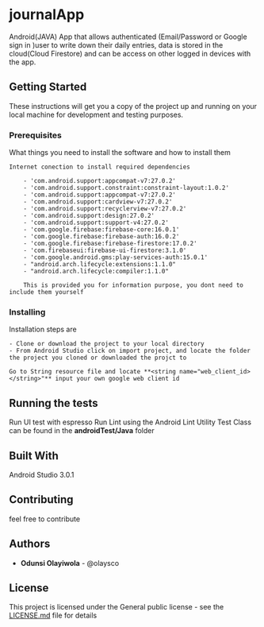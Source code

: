 # journalApp
Android(JAVA) App that allows authenticated (Email/Password or Google sign in )user to write down their daily entries, data is stored in the cloud(Cloud Firestore) and can be access on other logged in devices with the app.

## Getting Started

These instructions will get you a copy of the project up and running on your local machine for development and testing purposes. 

### Prerequisites

What things you need to install the software and how to install them

```
Internet conection to install required dependencies

    - 'com.android.support:appcompat-v7:27.0.2'
    - 'com.android.support.constraint:constraint-layout:1.0.2'
    - 'com.android.support:appcompat-v7:27.0.2'
    - 'com.android.support:cardview-v7:27.0.2'
    - 'com.android.support:recyclerview-v7:27.0.2'
    - 'com.android.support:design:27.0.2'
    - 'com.android.support:support-v4:27.0.2'
    - 'com.google.firebase:firebase-core:16.0.1'
    - 'com.google.firebase:firebase-auth:16.0.2'
    - 'com.google.firebase:firebase-firestore:17.0.2'
    - 'com.firebaseui:firebase-ui-firestore:3.1.0'
    - 'com.google.android.gms:play-services-auth:15.0.1'
    - "android.arch.lifecycle:extensions:1.1.0"
    - "android.arch.lifecycle:compiler:1.1.0"
    
    This is provided you for information purpose, you dont need to include them yourself
```


### Installing

Installation steps are

```
- Clone or download the project to your local directory
- From Android Studio click on import project, and locate the folder the project you cloned or downloaded the projct to
```

```
Go to String resource file and locate **<string name="web_client_id></string>"** input your own google web client id
```


## Running the tests

Run UI test with espresso
Run Lint using the Android Lint Utility
Test Class can be found in the __androidTest/Java__ folder





## Built With

Android Studio 3.0.1

## Contributing

feel free to contribute
 

## Authors

* **Odunsi Olayiwola** - @olaysco



## License

This project is licensed under the General public license - see the [LICENSE.md](LICENSE.md) file for details



